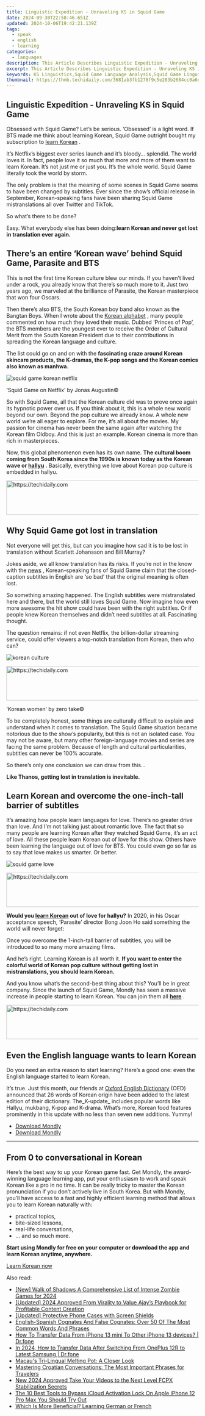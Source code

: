 ```yaml
---
title: Linguistic Expedition - Unraveling KS in Squid Game
date: 2024-09-30T22:58:46.651Z
updated: 2024-10-06T19:42:21.139Z
tags:
  - speak
  - english
  - learning
categories:
  - languages
description: This Article Describes Linguistic Expedition - Unraveling KS in Squid Game
excerpt: This Article Describes Linguistic Expedition - Unraveling KS in Squid Game
keywords: KS Linguistics,Squid Game Language Analysis,Squid Game Linguistic Strategies,Squid Game Communication Dynamics,linguistic expedition unraveling ks in squid game,unraveling your israeli expedition key expressions guidance,unraveling squid game korean lessons await
thumbnail: https://thmb.techidaily.com/3681ab3fb1278f9c5e283b2684cc0a6da110630db6256e6386dbd78a8fb134b9.jpg
---
```


## Linguistic Expedition - Unraveling KS in Squid Game

 Obsessed with Squid Game? Let’s be serious. ‘Obsessed’ is a light word. If BTS made me think about learning Korean, Squid Game outright bought my subscription to [learn Korean](https://app.adjust.io/5ixfg4k?campaign=blog-post-id-6194&fallback=https%3A%2F%2Fapp.mondly.com?avangate%5Fsrc=blog-post-id-6194?mother%5Flang=en%5Fus?target%5Flang=ko&redirect%5Fandroid=https%3A%2F%2Fplay.google.com%2Fstore%2Fapps%2Fdetails%3Fid%3Dcom.atistudios.mondly.languages&redirect%5Fios=https%3A%2F%2Fitunes.apple.com%2Fapp%2Fid987873536&redirect%5Fmacos=https%3A%2F%2Fapp.mondly.com?avangate%5Fsrc=blog-post-id-6194?mother%5Flang=en%5Fus?target%5Flang=ko) .

 It’s Netflix’s biggest ever series launch and it’s bloody… splendid. The world loves it. In fact, people love it so much that more and more of them want to learn Korean. It’s not just me or just you. It’s the whole world. Squid Game literally took the world by storm.

 The only problem is that the meaning of some scenes in Squid Game seems to have been changed by subtitles. Ever since the show’s official release in September, Korean-speaking fans have been sharing Squid Game mistranslations all over Twitter and TikTok.

So what’s there to be done?

 Easy. What everybody else has been doing:**learn Korean and never get lost in translation ever again.**

## There’s an entire ‘Korean wave’ behind Squid Game, Parasite and BTS

 This is not the first time Korean culture blew our minds. If you haven’t lived under a rock, you already know that there’s so much more to it. Just two years ago, we marveled at the brilliance of Parasite, the Korean masterpiece that won four Oscars.

 Then there’s also BTS, the South Korean boy band also known as the Bangtan Boys. When I wrote about the [Korean alphabet](https://shop.mondly.com/affiliate.php?ACCOUNT=ATISTUDI&AFFILIATE=108875&PATH=https://www.mondly.com?AFFILIATE=108875) , many people commented on how much they loved their music. Dubbed ‘Princes of Pop’, the BTS members are the youngest ever to receive the Order of Cultural Merit from the South Korean President due to their contributions in spreading the Korean language and culture.

 The list could go on and on with the **fascinating craze around Korean skincare products, the K-dramas, the K-pop songs and the Korean comics also known as manhwa.**

![squid game korean netflix](https://edge.mondly.com/blog/wp-content/uploads/2021/10/squid-game-korean-960x539.jpg "Obsessed With Squid Game, But Lost In Translation? Learn Korean 5")

 ‘Squid Game on Netflix’ by Jonas Augustin©

 So with Squid Game, all that the Korean culture did was to prove once again its hypnotic power over us. If you think about it, this is a whole new world beyond our own. Beyond the pop culture we already know. A whole new world we’re all eager to explore. For me, it’s all about the movies. My passion for cinema has never been the same again after watching the Korean film Oldboy. And this is just an example. Korean cinema is more than rich in masterpieces.

 Now, this global phenomenon even has its own name. **The cultural boom coming from South Korea since the 1990s is known today as the Korean wave or [hallyu](https://en.wikipedia.org/wiki/Korean%5Fwave) .** Basically, everything we love about Korean pop culture is embedded in hallyu.

<!-- affiliate ads begin -->
<a href="https://appsumo.8odi.net/c/5597632/2123730/7443" target="_top" id="2123730">
  <img src="//a.impactradius-go.com/display-ad/7443-2123730" border="0" alt="https://techidaily.com" width="728" height="90"/>
</a>
<img height="0" width="0" src="https://appsumo.8odi.net/i/5597632/2123730/7443" style="position:absolute;visibility:hidden;" border="0" />
<!-- affiliate ads end -->

## Why Squid Game got lost in translation

 Not everyone will get this, but can you imagine how sad it is to be lost in translation without Scarlett Johansson and Bill Murray?

 Jokes aside, we all know translation has its risks. If you’re not in the know with the [news](https://www.bbc.com/news/world-asia-58787264) , Korean-speaking fans of Squid Game claim that the closed-caption subtitles in English are ‘so bad’ that the original meaning is often lost.

 So something amazing happened. The English subtitles were mistranslated here and there, but the world still loves Squid Game. Now imagine how even more awesome the hit show could have been with the right subtitles. Or if people knew Korean themselves and didn’t need subtitles at all. Fascinating thought.

 The question remains: if not even Netflix, the billion-dollar streaming service, could offer viewers a top-notch translation from Korean, then who can?

![korean culture](https://edge.mondly.com/blog/wp-content/uploads/2021/10/learn-korean-960x640.jpg "Obsessed With Squid Game, But Lost In Translation? Learn Korean 6")

<!-- affiliate ads begin -->
<a href="https://aligracehair.sjv.io/c/5597632/1948881/19272" target="_top" id="1948881">
  <img src="//a.impactradius-go.com/display-ad/19272-1948881" border="0" alt="https://techidaily.com" width="728" height="90"/>
</a>
<img height="0" width="0" src="https://aligracehair.sjv.io/i/5597632/1948881/19272" style="position:absolute;visibility:hidden;" border="0" />
<!-- affiliate ads end -->

 ‘Korean women’ by zero take©

 To be completely honest, some things are culturally difficult to explain and understand when it comes to translation. The Squid Game situation became notorious due to the show’s popularity, but this is not an isolated case. You may not be aware, but many other foreign-language movies and series are facing the same problem. Because of length and cultural particularities, subtitles can never be 100% accurate.

So there’s only one conclusion we can draw from this…

**Like Thanos, getting lost in translation is inevitable.**

## Learn Korean and overcome the one-inch-tall barrier of subtitles

 It’s amazing how people learn languages for love. There’s no greater drive than love. And I’m not talking just about romantic love. The fact that so many people are learning Korean after they watched Squid Game, it’s an act of love. All these people learn Korean out of love for this show. Others have been learning the language out of love for BTS. You could even go so far as to say that love makes us smarter. Or better.

![squid game love](https://media.giphy.com/media/USVF7ZnGqVuoABCBUr/giphy.gif "Obsessed With Squid Game, But Lost In Translation? Learn Korean 7")

<!-- affiliate ads begin -->
<a href="https://aligracehair.sjv.io/c/5597632/1925570/19272" target="_top" id="1925570">
  <img src="//a.impactradius-go.com/display-ad/19272-1925570" border="0" alt="https://techidaily.com" width="728" height="90"/>
</a>
<img height="0" width="0" src="https://aligracehair.sjv.io/i/5597632/1925570/19272" style="position:absolute;visibility:hidden;" border="0" />
<!-- affiliate ads end -->

 **Would you [learn Korean](https://app.adjust.io/5ixfg4k?campaign=blog-post-id-6194&fallback=https%3A%2F%2Fapp.mondly.com?avangate%5Fsrc=blog-post-id-6194?mother%5Flang=en%5Fus?target%5Flang=ko&redirect%5Fandroid=https%3A%2F%2Fplay.google.com%2Fstore%2Fapps%2Fdetails%3Fid%3Dcom.atistudios.mondly.languages&redirect%5Fios=https%3A%2F%2Fitunes.apple.com%2Fapp%2Fid987873536&redirect%5Fmacos=https%3A%2F%2Fapp.mondly.com?avangate%5Fsrc=blog-post-id-6194?mother%5Flang=en%5Fus?target%5Flang=ko) out of love for hallyu?** In 2020, in his Oscar acceptance speech, ‘Parasite’ director Bong Joon Ho said something the world will never forget:

 Once you overcome the 1-inch-tall barrier of subtitles, you will be introduced to so many more amazing films.

 And he’s right. Learning Korean is all worth it. **If you want to enter the colorful world of Korean pop culture without getting lost in mistranslations, you should learn Korean.**

 And you know what’s the second-best thing about this? You’ll be in great company. Since the launch of Squid Game, Mondly has seen a massive increase in people starting to learn Korean. You can join them all **[here](https://app.adjust.io/5ixfg4k?campaign=blog-post-id-6194&fallback=https%3A%2F%2Fapp.mondly.com?avangate%5Fsrc=blog-post-id-6194?mother%5Flang=en%5Fus?target%5Flang=ko&redirect%5Fandroid=https%3A%2F%2Fplay.google.com%2Fstore%2Fapps%2Fdetails%3Fid%3Dcom.atistudios.mondly.languages&redirect%5Fios=https%3A%2F%2Fitunes.apple.com%2Fapp%2Fid987873536&redirect%5Fmacos=https%3A%2F%2Fapp.mondly.com?avangate%5Fsrc=blog-post-id-6194?mother%5Flang=en%5Fus?target%5Flang=ko)**  .

<!-- affiliate ads begin -->
<a href="https://aligracehair.sjv.io/c/5597632/2087239/19272" target="_top" id="2087239">
  <img src="//a.impactradius-go.com/display-ad/19272-2087239" border="0" alt="https://techidaily.com" width="728" height="90"/>
</a>
<img height="0" width="0" src="https://aligracehair.sjv.io/i/5597632/2087239/19272" style="position:absolute;visibility:hidden;" border="0" />
<!-- affiliate ads end -->

## Even the English language wants to learn Korean

 Do you need an extra reason to start learning? Here’s a good one: even the English language started to learn Korean.

 It’s true. Just this month, our friends at [Oxford English Dictionary](https://public.oed.com/blog/daebak-a-k-update/) (OED) announced that 26 words of Korean origin have been added to the latest edition of their dictionary. The_K-update_ includes popular words like Hallyu, mukbang, K-pop and K-drama. What’s more, Korean food features prominently in this update with no less than seven new additions. Yummy!

* [Download Mondly](https://www.facebook.com/sharer/sharer.php?u=https%3A%2F%2Fwww.mondly.com%2Fblog%2Fsquid-game-learn-korean%2F&t=Obsessed+With+Squid+Game%2C+but+Lost+in+Translation%3F+Learn+Korean "Share on Facebook")
* [Download Mondly](https://shop.mondly.com/affiliate.php?ACCOUNT=ATISTUDI&AFFILIATE=108875&PATH=https://www.mondly.com?AFFILIATE=108875)

---

## From 0 to conversational in Korean

 Here’s the best way to up your Korean game fast. Get Mondly, the award-winning language learning app, put your enthusiasm to work and speak Korean like a pro in no time. It can be really tricky to master the Korean pronunciation if you don’t actively live in South Korea. But with Mondly, you’ll have access to a fast and highly efficient learning method that allows you to learn Korean naturally with:

* practical topics,
* bite-sized lessons,
* real-life conversations,
* … and so much more.

 **Start using Mondly for free on your computer or download the app and learn Korean anytime, anywhere.**

[Learn Korean now](https://adjt.mondly.com/5ixfg4k?campaign=blog-post-id-6194&fallback=https%3A%2F%2Fapp.mondly.com%3Futm%5Fmedium%3Dblog%5Fblog-post-id-6194%26utm%5Fsource%3Dblog-post-id-6194&redirect%5Fmacos=https%3A%2F%2Fapp.mondly.com%3Futm%5Fmedium%3Dblog%5Fblog-post-id-6194%26utm%5Fsource%3Dblog-post-id-6194&redirect%5Fandroid=https%3A%2F%2Fplay.google.com%2Fstore%2Fapps%2Fdetails%3Fid%3Dcom.atistudios.mondly.languages%3Futm%5Fmedium%3Dblog%5Fblog-post-id-6194%26utm%5Fsource%3Dblog-post-id-6194&redirect%5Fios=https%3A%2F%2Fapps.apple.com%2Fapp%2Fapple-store%2Fid987873536%3Fpt%3D78954800%26ct%3Dblog-post-id-6194%26mt%3D8 "Learn Korean now")

<ins class="adsbygoogle"
     style="display:block"
     data-ad-format="autorelaxed"
     data-ad-client="ca-pub-7571918770474297"
     data-ad-slot="1223367746"></ins>

<ins class="adsbygoogle"
     style="display:block"
     data-ad-client="ca-pub-7571918770474297"
     data-ad-slot="8358498916"
     data-ad-format="auto"
     data-full-width-responsive="true"></ins>

<span class="atpl-alsoreadstyle">Also read:</span>
<div><ul>
<li><a href="https://on-screen-recording.techidaily.com/new-walk-of-shadows-a-comprehensive-list-of-intense-zombie-games-for-2024/"><u>[New] Walk of Shadows A Comprehensive List of Intense Zombie Games for 2024</u></a></li>
<li><a href="https://youtube-zero.techidaily.com/ed-2024-approved-from-virality-to-value-ajays-playbook-for-profitable-content-creation/"><u>[Updated] 2024 Approved From Virality to Value Ajay’s Playbook for Profitable Content Creation</u></a></li>
<li><a href="https://extra-approaches.techidaily.com/updated-protective-phone-cases-with-screen-shields/"><u>[Updated] Protective Phone Cases with Screen Shields</u></a></li>
<li><a href="https://mondly-stories.techidaily.com/english-spanish-cognates-and-false-cognates-over-50-of-the-most-common-words-and-phrases/"><u>English-Spanish Cognates And False Cognates: Over 50 Of The Most Common Words And Phrases</u></a></li>
<li><a href="https://review-topics.techidaily.com/how-to-transfer-data-from-iphone-13-mini-to-other-iphone-13-devices-drfone-by-drfone-transfer-data-from-ios-transfer-data-from-ios/"><u>How To Transfer Data From iPhone 13 mini To Other iPhone 13 devices? | Dr.fone</u></a></li>
<li><a href="https://android-transfer.techidaily.com/in-2024-how-to-transfer-data-after-switching-from-oneplus-12r-to-latest-samsung-drfone-by-drfone-transfer-from-android-transfer-from-android/"><u>In 2024, How to Transfer Data After Switching From OnePlus 12R to Latest Samsung | Dr.fone</u></a></li>
<li><a href="https://mondly-stories.techidaily.com/macaus-tri-lingual-melting-pot-a-closer-look/"><u>Macau's Tri-Lingual Melting Pot: A Closer Look</u></a></li>
<li><a href="https://mondly-stories.techidaily.com/mastering-croatian-conversations-the-most-important-phrases-for-travelers/"><u>Mastering Croatian Conversations: The Most Important Phrases for Travelers</u></a></li>
<li><a href="https://video-content-creator.techidaily.com/new-2024-approved-take-your-videos-to-the-next-level-fcpx-stabilization-secrets/"><u>New 2024 Approved Take Your Videos to the Next Level FCPX Stabilization Secrets</u></a></li>
<li><a href="https://activate-lock.techidaily.com/the-10-best-tools-to-bypass-icloud-activation-lock-on-apple-iphone-12-pro-max-you-should-try-out-by-drfone-ios/"><u>The 10 Best Tools to Bypass iCloud Activation Lock On Apple iPhone 12 Pro Max You Should Try Out</u></a></li>
<li><a href="https://mondly-stories.techidaily.com/which-is-more-beneficial-learning-german-or-french/"><u>Which Is More Beneficial? Learning German or French</u></a></li>
</ul></div>

